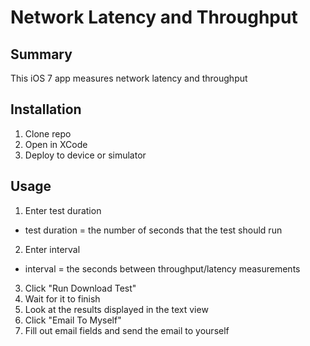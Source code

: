 Network Latency and Throughput
=============================================

## Summary
This iOS 7 app measures network latency and throughput

## Installation
1. Clone repo
2. Open in XCode
3. Deploy to device or simulator

## Usage
1. Enter test duration
  * test duration = the number of seconds that the test should run
2. Enter interval
  * interval = the seconds between throughput/latency measurements
3. Click "Run Download Test"
4. Wait for it to finish
5. Look at the results displayed in the text view
6. Click "Email To Myself"
7. Fill out email fields and send the email to yourself
